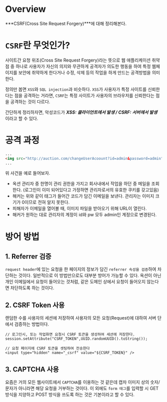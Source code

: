 # Overview 
***CSRF(Cross Site Request Forgery)***에 대해 정리해본다.

# `CSRF`란 무엇인가?
사이트간 요청 위조(Cross Site Request Forgery)라는 뜻으로 웹 애플리케이션 취약점 중 하나로 사용자가 자신의 의지와 무관하게
공격자가 의도한 행동을 하여 특정 웹페이지를 보안에 취약하게 한다거나 수정, 삭제 등의 작업을 하게 만드는 공격방법을 의미한다.

정의만 봅면 `XSS`와 `SQL injection`과 비슷하다. `XSS`가 사용자가 특정 사이트를 신뢰한다는 점을 공격하는 거라면, `CSRF`는
특정 사이트가 사용자의 브라우저를 신뢰한다는 점을 공격하는 것이 다르다.

간단하게 정리하자면, 악성코드가 ***XSS: 클라이언트에서 발생 / CSRF: 서버에서 발생*** 이라고 할 수 있다.

# 공격 과정
~~~html
...
<img src="http://auction.com/changeUserAcoount?id=admin&password=admin" width="0" height="0">
...
~~~
위 사건을 예로 들어보자.
* 옥션 관리자 중 한명이 관리 권한을 가지고 회사내에서 작업을 하던 중 메일을 조회한다. 
(로그인이 이미 되어있다고 가정하면 관리자로서의 유효한 쿠키를 갖고있음)
* 해커는 위와 같이 태그가 들어간 코드가 담긴 이메일을 보낸다. 관리자는 이미지 크기가 0이므로 전혀 알지 못한다.
* 피해자가 이메일을 열어볼 때, 이미지 파일을 받아오기 위해 URL이 열린다.
* 해커가 원하는 대로 관리자의 계정이 id와 pw 모두 admin인 계정으로 변경된다.

# 방어 방법
## 1. Referrer 검증
`request header`에 있는 요청을 한 페이지의 정보가 담긴 `referrer 속성을 검증`하여 차단하는 것이다. 일반적으로 이 방법만으로도 
대부분 방어가 가능할 수 있다. 옥션이 아닌 개인 이메일에서 요청이 들어오는 것처럼, 같은 도메인 상에서 요청이 들어오지 않는다면 
차단하도록 하는 것이다.

## 2. CSRF Token 사용
랜덤한 수를 사용자의 세션에 저장하여 사용자의 모든 요청(Request)에 대하여 서버 단에서 검증하는 방법이다.
~~~
// 로그인시, 또는 작업화면 요청시 CSRF 토큰을 생성하여 세션에 저장한다. 
session.setAttribute("CSRF_TOKEN",UUID.randomUUID().toString()); 

// 요청 페이지에 CSRF 토큰을 셋팅하여 전송한다 
<input type="hidden" name="_csrf" value="${CSRF_TOKEN}" />
~~~

## 3. CAPTCHA 사용
요즘은 거의 모든 웹사이트에서 `CAPTCHA`를 이용하는 것 같은데 캡차 이미지 상의 숫자/문자가 아니라면 해당 요청을 거부하는 것이다.
이 외에도 `form 태그`를 입력할 시 GET 방식을 지양하고 POST 방식을 쓰도록 하는 것은 기본이라고 할 수 있다.
